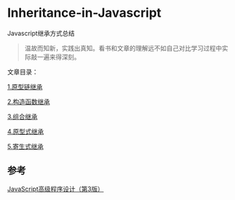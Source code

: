 # Inheritance-in-Javascript
Javascript继承方式总结

> 温故而知新，实践出真知。看书和文章的理解远不如自己对比学习过程中实际敲一遍来得深刻。

文章目录：

[1.原型链继承](https://github.com/mayfine/Inheritance-in-Javascript/tree/master/demo1)

[2.构造函数继承](https://github.com/mayfine/Inheritance-in-Javascript/tree/master/demo2)

[3.组合继承](https://github.com/mayfine/Inheritance-in-Javascript/tree/master/demo3)

[4.原型式继承](https://github.com/mayfine/Inheritance-in-Javascript/tree/master/demo4)

[5.寄生式继承](https://github.com/mayfine/Inheritance-in-Javascript/tree/master/demo5)


## 参考

[JavaScript高级程序设计（第3版）](https://github.com/mayfine/ebook/blob/master/JavaScript%E9%AB%98%E7%BA%A7%E7%A8%8B%E5%BA%8F%E8%AE%BE%E8%AE%A1%EF%BC%88%E7%AC%AC3%E7%89%88%EF%BC%89.pdf)
